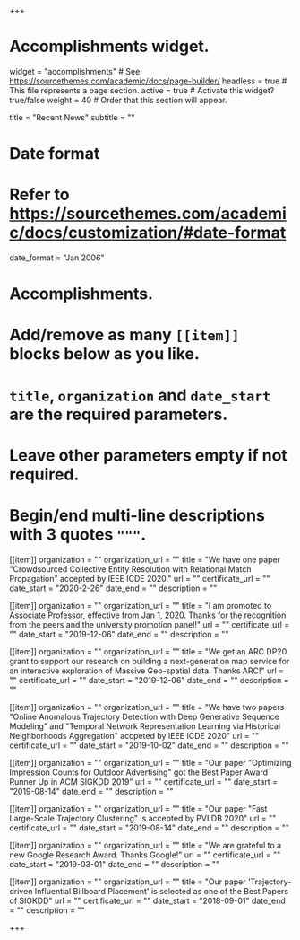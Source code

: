 +++
# Accomplishments widget.
widget = "accomplishments"  # See https://sourcethemes.com/academic/docs/page-builder/
headless = true  # This file represents a page section.
active = true  # Activate this widget? true/false
weight = 40  # Order that this section will appear.

title = "Recent News"
subtitle = ""

# Date format
#   Refer to https://sourcethemes.com/academic/docs/customization/#date-format
date_format = "Jan 2006"

# Accomplishments.
#   Add/remove as many `[[item]]` blocks below as you like.
#   `title`, `organization` and `date_start` are the required parameters.
#   Leave other parameters empty if not required.
#   Begin/end multi-line descriptions with 3 quotes `"""`.



[[item]]
  organization = ""
  organization_url = ""
  title = "We have one paper "Crowdsourced Collective Entity Resolution with Relational Match Propagation" accepted by IEEE ICDE 2020."
  url = ""
  certificate_url = ""
  date_start = "2020-2-26"
  date_end = ""
  description = ""


[[item]]
  organization = ""
  organization_url = ""
  title = "I am promoted to Associate Professor, effective from Jan 1, 2020. Thanks for the recognition from the peers and the university promotion panel!"
  url = ""
  certificate_url = ""
  date_start = "2019-12-06"
  date_end = ""
  description = ""


[[item]]
  organization = ""
  organization_url = ""
  title = "We get an ARC DP20 grant to support our research on building a next-generation map service for an interactive  exploration of Massive Geo-spatial data. Thanks ARC!"
  url = ""
  certificate_url = ""
  date_start = "2019-12-06"
  date_end = ""
  description = ""



[[item]]
  organization = ""
  organization_url = ""
  title = "We have two papers \"Online Anomalous Trajectory Detection with Deep Generative Sequence Modeling\" and \"Temporal Network Representation Learning via Historical Neighborhoods Aggregation\" accpeted by IEEE ICDE 2020"
  url = ""
  certificate_url = ""
  date_start = "2019-10-02"
  date_end = ""
  description = ""

[[item]]
  organization = ""
  organization_url = ""
  title = "Our paper \"Optimizing Impression Counts for Outdoor Advertising\" got the Best Paper Award Runner Up in ACM SIGKDD 2019"
  url = ""
  certificate_url = ""
  date_start = "2019-08-14"
  date_end = ""
  description = ""

[[item]]
  organization = ""
  organization_url = ""
  title = "Our paper \"Fast Large-Scale Trajectory Clustering\" is accepted by PVLDB 2020"
  url = ""
  certificate_url = ""
  date_start = "2019-08-14"
  date_end = ""
  description = ""

[[item]]
  organization = ""
  organization_url = ""
  title = "We are grateful to a new Google Research Award. Thanks Google!"
  url = ""
  certificate_url = ""
  date_start = "2019-03-01"
  date_end = ""
  description = ""

[[item]]
  organization = ""
  organization_url = ""
  title = "Our paper 'Trajectory-driven Influential Billboard Placement' is selected as one of the Best Papers of SIGKDD"
  url = ""
  certificate_url = ""
  date_start = "2018-09-01"
  date_end = ""
  description = ""

+++
